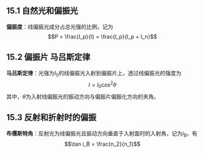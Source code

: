 ## 15.1 自然光和偏振光

**偏振度**：线偏振光成分占总光强的比例，记为
$$P = \frac{I_p}{I} = \frac{I_p}{I_p + I_n}$$

## 15.2 偏振片 马吕斯定律

**马吕斯定律**：光强为$I_0$的线偏振光入射到偏振片上，透过线偏振光的强度为
$$I = I_0 \cos^2 \theta$$
其中，$\theta$为入射线偏振光的振动方向与偏振片偏振化方向的夹角。

## 15.3 反射和折射时的偏振

**布儒斯特角**：反射光为线偏振光且振动方向垂直于入射面时的入射角，记为$i_B$，有
$$\tan i_B = \frac{n_2}{n_1}$$